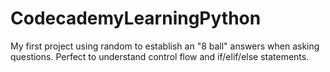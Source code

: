 # CodecademyLearningPython

My first project using random to establish an "8 ball" answers when asking questions. 
Perfect to understand control flow and if/elif/else statements.
